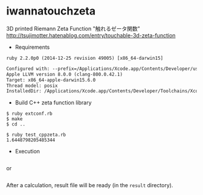 # iwannatouchzeta
3D printed Riemann Zeta Function "触れるゼータ関数" http://tsujimotter.hatenablog.com/entry/touchable-3d-zeta-function


* Requirements
```$ ruby -v 
ruby 2.2.0p0 (2014-12-25 revision 49005) [x86_64-darwin15]
```


```gcc -v
Configured with: --prefix=/Applications/Xcode.app/Contents/Developer/usr --with-gxx-include-dir=/Applications/Xcode.app/Contents/Developer/Platforms/MacOSX.platform/Developer/SDKs/MacOSX10.12.sdk/usr/include/c++/4.2.1
Apple LLVM version 8.0.0 (clang-800.0.42.1)
Target: x86_64-apple-darwin15.6.0
Thread model: posix
InstalledDir: /Applications/Xcode.app/Contents/Developer/Toolchains/XcodeDefault.xctoolchain/usr/bin
```

* Build C++ zeta function library
```$ cd iwannatouchzeta/cpp/
$ ruby extconf.rb
$ make
$ cd ..
```


```$ cd testcodes
$ ruby test_cppzeta.rb
1.6448798205485344
```


* Execution
```$ sh quickstart.sh
```


   or

```$ ruby stl.rb config3d-zeta.rb
```


After a calculation, result file will be ready (in the `result` directory).

